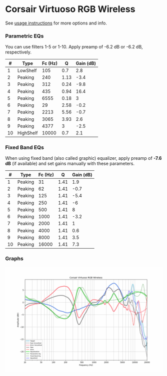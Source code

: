 # Corsair Virtuoso RGB Wireless
See [usage instructions](https://github.com/jaakkopasanen/AutoEq#usage) for more options and info.

### Parametric EQs
You can use filters 1-5 or 1-10. Apply preamp of -6.2 dB or -6.2 dB, respectively.

|   # | Type      |   Fc (Hz) |    Q |   Gain (dB) |
|-----|-----------|-----------|------|-------------|
|   1 | LowShelf  |       105 | 0.7  |         2.8 |
|   2 | Peaking   |       240 | 1.13 |        -3.4 |
|   3 | Peaking   |       312 | 0.24 |        -9.8 |
|   4 | Peaking   |       435 | 0.94 |        16.4 |
|   5 | Peaking   |      6555 | 0.18 |         3   |
|   6 | Peaking   |        29 | 2.58 |        -0.2 |
|   7 | Peaking   |      2213 | 5.56 |        -0.7 |
|   8 | Peaking   |      3065 | 3.93 |         2.6 |
|   9 | Peaking   |      4377 | 3    |        -2.5 |
|  10 | HighShelf |     10000 | 0.7  |         2.1 |

### Fixed Band EQs
When using fixed band (also called graphic) equalizer, apply preamp of **-7.6 dB** (if available) and set gains manually with these parameters.

|   # | Type    |   Fc (Hz) |    Q |   Gain (dB) |
|-----|---------|-----------|------|-------------|
|   1 | Peaking |        31 | 1.41 |         1.9 |
|   2 | Peaking |        62 | 1.41 |        -0.7 |
|   3 | Peaking |       125 | 1.41 |        -5.4 |
|   4 | Peaking |       250 | 1.41 |        -6   |
|   5 | Peaking |       500 | 1.41 |         8   |
|   6 | Peaking |      1000 | 1.41 |        -3.2 |
|   7 | Peaking |      2000 | 1.41 |         1   |
|   8 | Peaking |      4000 | 1.41 |         0.6 |
|   9 | Peaking |      8000 | 1.41 |         3.5 |
|  10 | Peaking |     16000 | 1.41 |         7.3 |

### Graphs
![](./Corsair%20Virtuoso%20RGB%20Wireless.png)
